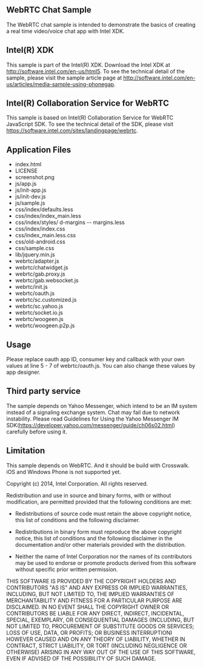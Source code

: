 WebRTC Chat Sample
-------------------------------------------
The WebRTC chat sample is intended to demonstrate the basics of creating a real time video/voice chat app with Intel XDK.

Intel(R) XDK
-------------------------------------------
This sample is part of the Intel(R) XDK. 
Download the Intel XDK at http://software.intel.com/en-us/html5.
To see the technical detail of the sample, please visit the sample article page 
at http://software.intel.com/en-us/articles/media-sample-using-phonegap. 

Intel(R) Collaboration Service for WebRTC
-------------------------------------------
This sample is based on Intel(R) Collaboration Service for WebRTC JavaScript SDK. To see the technical detail of the SDK, please visit https://software.intel.com/sites/landingpage/webrtc.

Application Files
-----------------
* index.html
* LICENSE
* screenshot.png
* js/app.js
* js/init-app.js
* js/init-dev.js
* js/sample.js
* css/index/defaults.less
* css/index/index_main.less
* css/index/styles/ d-margins -- margins.less
* css/index/index.css
* css/index_main.less.css
* css/old-android.css
* css/sample.css
* lib/jquery.min.js
* webrtc/adapter.js
* webrtc/chatwidget.js
* webrtc/gab.proxy.js
* webrtc/gab.websocket.js
* webrtc/init.js
* webrtc/oauth.js
* webrtc/sc.customized.js
* webrtc/sc.yahoo.js
* webrtc/socket.io.js
* webrtc/woogeen.js
* webrtc/woogeen.p2p.js

Usage
------------------
Please replace oauth app ID, consumer key and callback with your own values at line 5 - 7 of webrtc/oauth.js. You can also change these values by app designer.

Third party service
-------------------
The sample depends on Yahoo Messenger, which intend to be an IM system instead of a signaling exchange system. Chat may fail due to network instability. Please read Guidelines for Using the Yahoo Messenger IM SDK(https://developer.yahoo.com/messenger/guide/ch06s02.html) carefully before using it.

Limitation
-------------------
This sample depends on WebRTC. And it should be build with Crosswalk. iOS and Windows Phone is not supported yet.



Copyright (c) 2014, Intel Corporation. All rights reserved.

Redistribution and use in source and binary forms, with or without modification, 
are permitted provided that the following conditions are met:

- Redistributions of source code must retain the above copyright notice, 
  this list of conditions and the following disclaimer.

- Redistributions in binary form must reproduce the above copyright notice, 
  this list of conditions and the following disclaimer in the documentation 
  and/or other materials provided with the distribution.

- Neither the name of Intel Corporation nor the names of its contributors 
  may be used to endorse or promote products derived from this software 
  without specific prior written permission.

THIS SOFTWARE IS PROVIDED BY THE COPYRIGHT HOLDERS AND CONTRIBUTORS "AS IS" 
AND ANY EXPRESS OR IMPLIED WARRANTIES, INCLUDING, BUT NOT LIMITED TO, 
THE IMPLIED WARRANTIES OF MERCHANTABILITY AND FITNESS FOR A PARTICULAR PURPOSE 
ARE DISCLAIMED. IN NO EVENT SHALL THE COPYRIGHT OWNER OR CONTRIBUTORS BE 
LIABLE FOR ANY DIRECT, INDIRECT, INCIDENTAL, SPECIAL, EXEMPLARY, OR 
CONSEQUENTIAL DAMAGES (INCLUDING, BUT NOT LIMITED TO, PROCUREMENT OF SUBSTITUTE 
GOODS OR SERVICES; LOSS OF USE, DATA, OR PROFITS; OR BUSINESS INTERRUPTION) 
HOWEVER CAUSED AND ON ANY THEORY OF LIABILITY, WHETHER IN CONTRACT, STRICT 
LIABILITY, OR TORT (INCLUDING NEGLIGENCE OR OTHERWISE) ARISING IN ANY WAY OUT 
OF THE USE OF THIS SOFTWARE, EVEN IF ADVISED OF THE POSSIBILITY OF SUCH DAMAGE.
